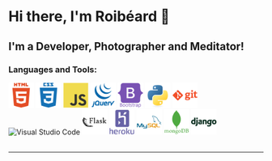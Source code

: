 # Hi there, I'm Roibéard 👋 

## I'm a Developer, Photographer and Meditator!

### Languages and Tools:

<img src="https://github.com/devicons/devicon/blob/master/icons/html5/html5-plain-wordmark.svg" alt="HTML logo" width="50px" height="50px" /> 
<img src="https://github.com/devicons/devicon/blob/master/icons/css3/css3-plain-wordmark.svg" alt="CSS logo" width="50px" height="50px" /> 
<img src="https://github.com/devicons/devicon/blob/master/icons/javascript/javascript-original.svg" alt="JavaScript logo" width="50px" height="50px" /> 
<img src="https://github.com/devicons/devicon/blob/master/icons/jquery/jquery-plain-wordmark.svg" alt="jQuery logo" width="50px" height="50px" /> 
<img src="https://github.com/devicons/devicon/blob/master/icons/bootstrap/bootstrap-plain-wordmark.svg" alt="Bootstrap logo" height="50px" width="50px" /> 
<img src="https://github.com/devicons/devicon/blob/master/icons/python/python-original.svg" alt="Python logo" width="50px" height="50px" /> 
<img src="https://github.com/devicons/devicon/blob/master/icons/git/git-plain-wordmark.svg" alt="Git logo" width="50px" height="50px" /> 
<img src="https://cdn.jsdelivr.net/gh/devicons/devicon/icons/vscode/vscode-original.svg" alt="Visual Studio Code" width="50px" height="50px">
<img src="https://github.com/devicons/devicon/blob/master/icons/flask/flask-original-wordmark.svg" alt="Flask logo" width="50px" height="50px" /> 
<img src="https://github.com/devicons/devicon/blob/master/icons/heroku/heroku-plain-wordmark.svg" alt="Heroku logo" width="50px" height="50px" /> 
<img src="https://github.com/devicons/devicon/blob/master/icons/mysql/mysql-original-wordmark.svg" alt="mySQL logo" height="50px" width="50px" /> 
<img src="https://github.com/devicons/devicon/blob/master/icons/mongodb/mongodb-plain-wordmark.svg" alt="MongoDB logo" width="50px" height="50px" />
<img src="https://github.com/devicons/devicon/blob/master/icons/django/django-plain-wordmark.svg" alt="Django logo" width="50px" height="50px">


<br />
<br />

---

[website]: https://roibeard-ruadhan.github.io/Roibeard-Ruadhan-Photography/
[twitter]: https://twitter.com
[instagram]: https://instagram.com/
[linkedin]: https://linkedin.com/
